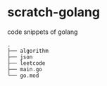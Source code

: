 # scratch-golang
code snippets of golang



```
.
├── algorithm 
├── json
├── leetcode
├── main.go
└── go.mod

```
